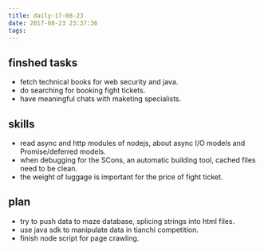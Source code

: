 ```yaml
---
title: daily-17-08-23
date: 2017-08-23 23:37:36
tags:
---
```


## finshed tasks
* fetch technical books for web security and java.
* do searching for booking fight tickets.
* have meaningful chats with maketing specialists.

## skills
* read async and http modules of nodejs, about async I/O models and Promise/deferred models.
* when debugging for the SCons, an automatic building tool, cached files need to be clean.
* the weight of luggage is important for the price of fight ticket.

## plan
* try to push data to maze database, splicing strings into html files.
* use java sdk to manipulate data in tianchi competition.
* finish node script for page crawling.

